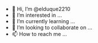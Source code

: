 - 👋 Hi, I’m @elduque2210
- 👀 I’m interested in ...
- 🌱 I’m currently learning ...
- 💞️ I’m looking to collaborate on ...
- 📫 How to reach me ...

<!---
elduque2210/elduque2210 is a ✨ 
special ✨ repository because its `README.md` (this file) appears on your GitHub profile.
You can click the Preview link to take a look at your changes.
--->
